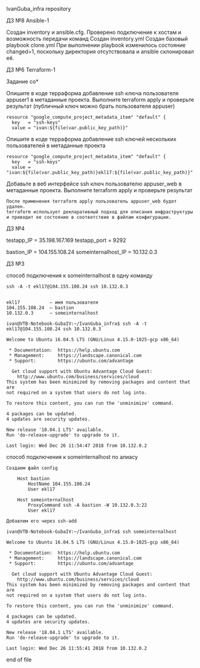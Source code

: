 IvanGuba_infra repository

ДЗ №8 Ansible-1

Создан inventory и ansible.cfg. Проверено подключение к хостам и возможность передачи команд
Создан inventory.yml
Создан базовый playbook clone.yml
При выполнении playbook изменилось состояние changed=1, поскольку директория отсутствовала и ansible склонировал её. 

ДЗ №6 Terraform-1

Задание со*

Опишите в коде терраформа добавление ssh ключа пользователя appuser1 в метаданные проекта. Выполните terraform apply и проверьте результат (публичный ключ можно брать пользователя appuser)

    resource "google_compute_project_metadata_item" "default" {
      key   = "ssh-keys"
      value = "ivan:${file(var.public_key_path)}"    

Опишите в коде терраформа добавление ssh ключей нескольких пользователей в метаданные проекта  

    resource "google_compute_project_metadata_item" "default" {
      key   = "ssh-keys"
      value = "ivan:${file(var.public_key_path)}ekl17:${file(var.public_key_path)}"

Добавьте в веб интерфейсе ssh ключ пользователю appuser_web в метаданные проекта. Выполните terraform apply и проверьте результат 

    После применения terraform apply пользователь appuser_web будет удален.
    terraform использует декларативный подход для описания инфраструктуры и приводит ее состояние в соответствие в файлам конфигурации.

ДЗ №4

testapp_IP = 35.198.167.169
testapp_port = 9292



bastion_IP = 104.155.108.24 
someinternalhost_IP = 10.132.0.3

ДЗ №3

способ подключения к someinternalhost в одну команду 

    ssh -A -t ekl17@104.155.108.24 ssh 10.132.0.3


    ekl17           — имя пользователя
    104.155.108.24  — bastion
    10.132.0.3      — someinternalhost

    ivan@VTB-Notebook-GubaIV:~/IvanGuba_infra$ ssh -A -t ekl17@104.155.108.24 ssh 10.132.0.3

    Welcome to Ubuntu 16.04.5 LTS (GNU/Linux 4.15.0-1025-gcp x86_64)

     * Documentation:  https://help.ubuntu.com
     * Management:     https://landscape.canonical.com
     * Support:        https://ubuntu.com/advantage

      Get cloud support with Ubuntu Advantage Cloud Guest:
        http://www.ubuntu.com/business/services/cloud
    This system has been minimized by removing packages and content that are
    not required on a system that users do not log into.

    To restore this content, you can run the 'unminimize' command.

    4 packages can be updated.
    4 updates are security updates.

    New release '18.04.1 LTS' available.
    Run 'do-release-upgrade' to upgrade to it.

    Last login: Wed Dec 26 11:54:47 2018 from 10.132.0.2

способ подключения к someinternalhost по алиасу

    Создаем файл config

        Host bastion
            HostName 104.155.108.24
            User ekl17

        Host someinternalhost
            ProxyCommand ssh -A bastion -W 10.132.0.3:22
            User ekl17

    Добавлем его через ssh-add

    ivan@VTB-Notebook-GubaIV:~/IvanGuba_infra$ ssh someinternalhost

    Welcome to Ubuntu 16.04.5 LTS (GNU/Linux 4.15.0-1025-gcp x86_64)

     * Documentation:  https://help.ubuntu.com
     * Management:     https://landscape.canonical.com
     * Support:        https://ubuntu.com/advantage

      Get cloud support with Ubuntu Advantage Cloud Guest:
        http://www.ubuntu.com/business/services/cloud
    This system has been minimized by removing packages and content that are
    not required on a system that users do not log into.

    To restore this content, you can run the 'unminimize' command.

    4 packages can be updated.
    4 updates are security updates.

    New release '18.04.1 LTS' available.
    Run 'do-release-upgrade' to upgrade to it.

    Last login: Wed Dec 26 11:55:41 2018 from 10.132.0.2

end of file
